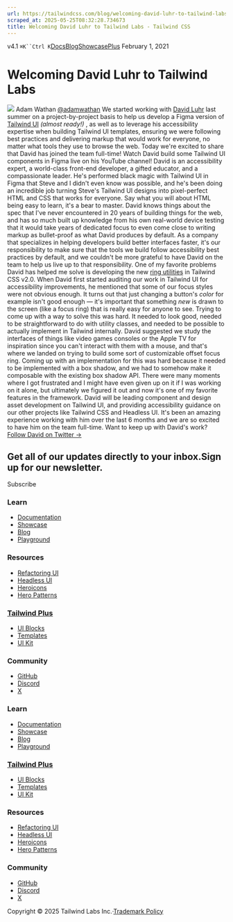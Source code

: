 ```yaml
---
url: https://tailwindcss.com/blog/welcoming-david-luhr-to-tailwind-labs
scraped_at: 2025-05-25T08:32:28.734673
title: Welcoming David Luhr to Tailwind Labs - Tailwind CSS
---
```


[](https://tailwindcss.com/)v4.1
`⌘K``Ctrl K`[Docs](https://tailwindcss.com/docs)[Blog](https://tailwindcss.com/blog)[Showcase](https://tailwindcss.com/showcase)[Plus](https://tailwindcss.com/plus?ref=top)[](https://github.com/tailwindlabs/tailwindcss)
February 1, 2021
# Welcoming David Luhr to Tailwind Labs
![](https://tailwindcss.com/_next/image?url=%2F_next%2Fstatic%2Fmedia%2Fadamwathan.f69b0b90.jpg&w=96&q=75)
Adam Wathan
[@adamwathan](https://twitter.com/adamwathan)
We started working with [David Luhr](https://twitter.com/david_luhr) last summer on a project-by-project basis to help us develop a Figma version of [Tailwind UI](https://tailwindui.com) _(almost ready!)_ , as well as to leverage his accessibility expertise when building Tailwind UI templates, ensuring we were following best practices and delivering markup that would work for everyone, no matter what tools they use to browse the web.
Today we're excited to share that David has joined the team full-time!
Watch David build some Tailwind UI components in Figma live on his YouTube channel!
David is an accessibility expert, a world-class front-end developer, a gifted educator, and a compassionate leader. He's performed black magic with Tailwind UI in Figma that Steve and I didn't even know was possible, and he's been doing an incredible job turning Steve's Tailwind UI designs into pixel-perfect HTML and CSS that works for everyone.
Say what you will about HTML being easy to learn, it's a bear to master. David knows things about the spec that I've never encountered in 20 years of building things for the web, and has so much built up knowledge from his own real-world device testing that it would take years of dedicated focus to even come close to writing markup as bullet-proof as what David produces by default.
As a company that specializes in helping developers build better interfaces faster, it's our responsibility to make sure that the tools we build follow accessibility best practices by default, and we couldn't be more grateful to have David on the team to help us live up to that responsibility.
One of my favorite problems David has helped me solve is developing the new [ring utilities](https://v2.tailwindcss.com/docs/ring-offset-width) in Tailwind CSS v2.0. When David first started auditing our work in Tailwind UI for accessibility improvements, he mentioned that some of our focus styles were not obvious enough. It turns out that just changing a button's _color_ for example isn't good enough — it's important that something _new_ is drawn to the screen (like a focus ring) that is really easy for anyone to see.
Trying to come up with a way to solve this was hard. It needed to look good, needed to be straightforward to do with utility classes, and needed to be possible to actually implement in Tailwind internally. David suggested we study the interfaces of things like video games consoles or the Apple TV for inspiration since you can't interact with them with a mouse, and that's where we landed on trying to build some sort of customizable offset focus ring.
Coming up with an implementation for this was hard because it needed to be implemented with a box shadow, and we had to somehow make it composable with the existing box shadow API. There were many moments where I got frustrated and I might have even given up on it if I was working on it alone, but ultimately we figured it out and now it's one of my favorite features in the framework.
David will be leading component and design asset development on Tailwind UI, and providing accessibility guidance on our other projects like Tailwind CSS and Headless UI. It's been an amazing experience working with him over the last 6 months and we are so excited to have him on the team full-time.
Want to keep up with David's work? [Follow David on Twitter →](https://twitter.com/david_luhr)
## Get all of our updates directly to your inbox.Sign up for our newsletter.
Subscribe
### Learn
  * [Documentation](https://tailwindcss.com/docs)
  * [Showcase](https://tailwindcss.com/showcase)
  * [Blog](https://tailwindcss.com/blog)
  * [Playground](https://play.tailwindcss.com/)


### Resources
  * [Refactoring UI](https://www.refactoringui.com)
  * [Headless UI](https://headlessui.com)
  * [Heroicons](https://heroicons.com)
  * [Hero Patterns](https://heropatterns.com)


### [Tailwind Plus](https://tailwindcss.com/plus?ref=footer)
  * [UI Blocks](https://tailwindcss.com/plus/ui-blocks?ref=footer)
  * [Templates](https://tailwindcss.com/plus/templates?ref=footer)
  * [UI Kit](https://tailwindcss.com/plus/ui-kit?ref=footer)


### Community
  * [GitHub](https://github.com/tailwindlabs/tailwindcss)
  * [Discord](https://tailwindcss.com/discord)
  * [X](https://x.com/tailwindcss)


### Learn
  * [Documentation](https://tailwindcss.com/docs)
  * [Showcase](https://tailwindcss.com/showcase)
  * [Blog](https://tailwindcss.com/blog)
  * [Playground](https://play.tailwindcss.com/)


### [Tailwind Plus](https://tailwindcss.com/plus?ref=footer)
  * [UI Blocks](https://tailwindcss.com/plus/ui-blocks?ref=footer)
  * [Templates](https://tailwindcss.com/plus/templates?ref=footer)
  * [UI Kit](https://tailwindcss.com/plus/ui-kit?ref=footer)


### Resources
  * [Refactoring UI](https://www.refactoringui.com)
  * [Headless UI](https://headlessui.com)
  * [Heroicons](https://heroicons.com)
  * [Hero Patterns](https://heropatterns.com)


### Community
  * [GitHub](https://github.com/tailwindlabs/tailwindcss)
  * [Discord](https://tailwindcss.com/discord)
  * [X](https://x.com/tailwindcss)


Copyright © 2025 Tailwind Labs Inc.·[Trademark Policy](https://tailwindcss.com/brand)

